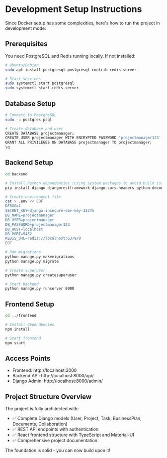 # Development Setup Instructions

Since Docker setup has some complexities, here's how to run the project in development mode:

## Prerequisites
You need PostgreSQL and Redis running locally. If not installed:

```bash
# Ubuntu/Debian
sudo apt install postgresql postgresql-contrib redis-server

# Start services
sudo systemctl start postgresql
sudo systemctl start redis-server
```

## Database Setup
```bash
# Connect to PostgreSQL
sudo -u postgres psql

# Create database and user
CREATE DATABASE projectmanager;
CREATE USER projectmanager WITH ENCRYPTED PASSWORD 'projectmanager123';
GRANT ALL PRIVILEGES ON DATABASE projectmanager TO projectmanager;
\q
```

## Backend Setup
```bash
cd backend

# Install Python dependencies (using system packages to avoid build issues)
pip install django djangorestframework django-cors-headers python-decouple

# Create environment file
cat > .env << EOF
DEBUG=1
SECRET_KEY=django-insecure-dev-key-12345
DB_NAME=projectmanager
DB_USER=projectmanager
DB_PASSWORD=projectmanager123
DB_HOST=localhost
DB_PORT=5432
REDIS_URL=redis://localhost:6379/0
EOF

# Run migrations
python manage.py makemigrations
python manage.py migrate

# Create superuser
python manage.py createsuperuser

# Start backend
python manage.py runserver 8000
```

## Frontend Setup
```bash
cd ../frontend

# Install dependencies
npm install

# Start frontend
npm start
```

## Access Points
- Frontend: http://localhost:3000
- Backend API: http://localhost:8000/api/
- Django Admin: http://localhost:8000/admin/

## Project Structure Overview
The project is fully architected with:
- ✅ Complete Django models (User, Project, Task, BusinessPlan, Documents, Collaboration)
- ✅ REST API endpoints with authentication
- ✅ React frontend structure with TypeScript and Material-UI
- ✅ Comprehensive project documentation

The foundation is solid - you can now build upon it!